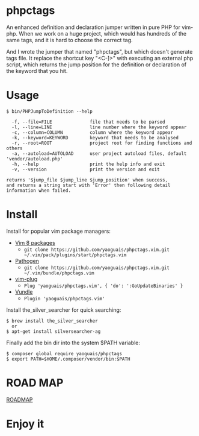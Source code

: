 # phpctags

An enhanced definition and declaration jumper written 
in pure PHP for vim-php. When we work on a huge project, 
which would has hundreds of the same tags, and it is hard 
to choose the correct tag.

And I wrote the jumper that named "phpctags", but which 
doesn't generate tags file. It replace the shortcut key 
"<C-]>" with executing an external php script, which returns 
the jump position for the definition or declaration of the 
keyword that you hit.

# Usage

```
$ bin/PHPJumpToDefinition --help

  -f, --file=FILE              file that needs to be parsed
  -l, --line=LINE              line number where the keyword appear
  -c, --column=COLUMN          column where the keyword appear
  -k, --keyword=KEYWORD        keyword that needs to be analysed
  -r, --root=ROOT              project root for finding functions and others
  -a, --autoload=AUTOLOAD      user project autoload files, default 'vendor/autoload.php'
  -h, --help                   print the help info and exit
  -v, --version                print the version and exit

returns '$jump_file $jump_line $jump_position' when success, 
and returns a string start with 'Error' then following detail 
information when failed.
```

# Install

Install for popular vim package managers:

* [Vim 8 packages](http://vimhelp.appspot.com/repeat.txt.html#packages)
  * `git clone https://github.com/yaoguais/phpctags.vim.git ~/.vim/pack/plugins/start/phpctags.vim`
* [Pathogen](https://github.com/tpope/vim-pathogen)
  * `git clone https://github.com/yaoguais/phpctags.vim.git ~/.vim/bundle/phpctags.vim`
* [vim-plug](https://github.com/junegunn/vim-plug)
  * `Plug 'yaoguais/phpctags.vim', { 'do': ':GoUpdateBinaries' }`
* [Vundle](https://github.com/VundleVim/Vundle.vim)
  * `Plugin 'yaoguais/phpctags.vim'`


Install the\_silver\_searcher for quick searching:

    $ brew install the_silver_searcher
      or
    $ apt-get install silversearcher-ag

Finally add the bin dir into the system $PATH variable:

    $ composer global require yaoguais/phpctags
    $ export PATH=$HOME/.composer/vendor/bin:$PATH


# ROAD MAP

[ROADMAP](./ROADMAP.md)

# Enjoy it
 
